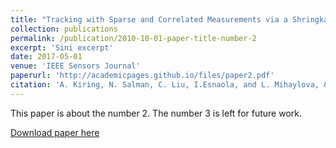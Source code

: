 ```yaml
---
title: "Tracking with Sparse and Correlated Measurements via a Shringkage-based Particle Filter"
collection: publications
permalink: /publication/2010-10-01-paper-title-number-2
excerpt: 'Sini excerpt'
date: 2017-05-01
venue: 'IEEE Sensors Journal'
paperurl: 'http://academicpages.github.io/files/paper2.pdf'
citation: 'A. Kiring, N. Salman, C. Liu, I.Esnaola, and L. Mihaylova, &quot;Tracking with Sparse and Correlated Measurements via a Shringkage-based Particle Filter.&quot; <i>IEEE Sensors J.</i>. vol. 17, no. 10, pp. 3152-3164, May. 2017'
---
```

This paper is about the number 2. The number 3 is left for future work.

[Download paper here](http://academicpages.github.io/files/paper2.pdf)


